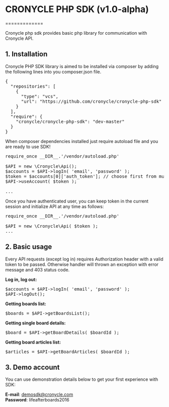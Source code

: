 # CRONYCLE PHP SDK (v1.0-alpha)
=============

Cronycle php sdk provides basic php library for communication with Cronycle API.


## 1. Installation

Cronycle PHP SDK library is aimed to be installed via composer by adding the following lines into you composer.json 
file.  

<pre>
{  
  "repositories": [  
    {  
      "type": "vcs",  
      "url": "https://github.com/cronycle/cronycle-php-sdk"  
    }  
  ],  
  "require": {  
    "cronycle/cronycle-php-sdk": "dev-master"  
  }  
}
</pre>    

When composer dependencies installed just require autoload file and you are ready to use SDK!
 
<pre>
require_once __DIR__.'/vendor/autoload.php'

$API = new \Cronycle\Api();
$accounts = $API->logIn( 'email', 'password' );
$token = $accounts[0]['auth_token']; // choose first from multiple accounts
$API->useAccount( $token );

...
</pre>  

Once you have authenticated user, you can keep token in the current session and initialize API at any time as follows:
 
<pre>
require_once __DIR__.'/vendor/autoload.php'

$API = new \Cronycle\Api( $token );
...
</pre>


## 2. Basic usage

Every API requests (except log in) requires Authorization header with a valid token to be passed. Otherwise handler will 
thrown an exception with error message and 403 status code.  


__Log in, log out:__ 
 
<pre>
$accounts = $API->logIn( 'email', 'password' );
$API->logOut();
</pre>

__Getting boards list:__

<pre>
$boards = $API->getBoardsList();
</pre>

__Getting single board details:__

<pre>
$board = $API->getBoardDetails( $boardId );
</pre>

__Getting board articles list:__  

<pre>
$articles = $API->getBoardArticles( $boardId );
</pre>


## 3. Demo account

You can use demonstration details below to get your first experience with SDK:  
 
__E-mail__: demosdk@cronycle.com  
__Password__: lifeafterboards2016  

